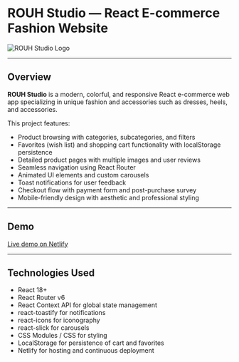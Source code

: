 # ROUH Studio — React E-commerce Fashion Website

![ROUH Studio Logo](src/assets/logo.PNG)

---

## Overview

**ROUH Studio** is a modern, colorful, and responsive React e-commerce web app specializing in unique fashion and accessories such as dresses, heels, and accessories.

This project features:

- Product browsing with categories, subcategories, and filters
- Favorites (wish list) and shopping cart functionality with localStorage persistence
- Detailed product pages with multiple images and user reviews
- Seamless navigation using React Router
- Animated UI elements and custom carousels
- Toast notifications for user feedback
- Checkout flow with payment form and post-purchase survey
- Mobile-friendly design with aesthetic and professional styling

---

## Demo

[Live demo on Netlify](https://rouhstudio.netlify.app)

---

## Technologies Used

- React 18+
- React Router v6
- React Context API for global state management
- react-toastify for notifications
- react-icons for iconography
- react-slick for carousels
- CSS Modules / CSS for styling
- LocalStorage for persistence of cart and favorites
- Netlify for hosting and continuous deployment
